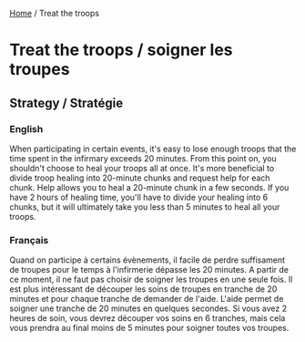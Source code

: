 [Home](Home) / Treat the troops

# Treat the troops / soigner les troupes

## Strategy / Stratégie

### English
When participating in certain events, it's easy to lose enough troops that the time spent in the infirmary exceeds 20 minutes.
From this point on, you shouldn't choose to heal your troops all at once.
It's more beneficial to divide troop healing into 20-minute chunks and request help for each chunk. Help allows you to heal a 20-minute chunk in a few seconds.
If you have 2 hours of healing time, you'll have to divide your healing into 6 chunks, but it will ultimately take you less than 5 minutes to heal all your troops.

### Français
Quand on participe à certains évènements, il facile de perdre suffisament de troupes pour le temps à l'infirmerie dépasse les 20 minutes. 
A partir de ce moment, il ne faut pas choisir de soigner les troupes en une seule fois. 
Il est plus intéressant de découper les soins de troupes en tranche de 20 minutes et pour chaque tranche de demander de l'aide. L'aide permet de soigner une tranche de 20 minutes en quelques secondes. 
Si vous avez 2 heures de soin, vous devrez découper vos soins en 6 tranches, mais cela vous prendra au final moins de 5 minutes pour soigner toutes vos troupes.
